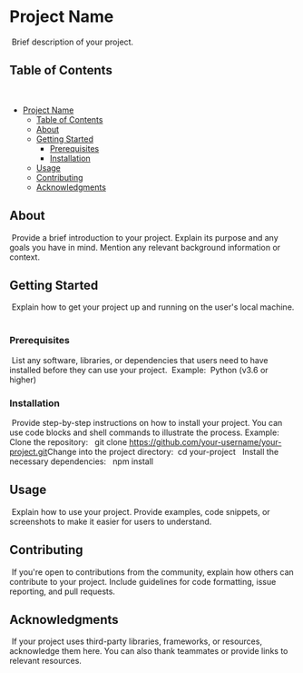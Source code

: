 # Project Name
​
Brief description of your project.
​
## Table of Contents
​
- [Project Name](#project-name)
  - [Table of Contents](#table-of-contents)
  - [About](#about)
  - [Getting Started](#getting-started)
    - [Prerequisites](#prerequisites)
    - [Installation](#installation)
  - [Usage](#usage)
  - [Contributing](#contributing)
  - [Acknowledgments](#acknowledgments)
​
## About
​
Provide a brief introduction to your project. Explain its purpose and any goals you have in mind. Mention any relevant background information or context.
​
## Getting Started
​
Explain how to get your project up and running on the user's local machine.
​
### Prerequisites
​
List any software, libraries, or dependencies that users need to have installed before they can use your project.
​
Example:
​
        Python (v3.6 or higher)
​
​
### Installation
​
Provide step-by-step instructions on how to install your project. You can use code blocks and shell commands to illustrate the process.
​
Example:
​
Clone the repository:
​
​
        git clone https://github.com/your-username/your-project.git
​
Change into the project directory:
​
        cd your-project
​
​
Install the necessary dependencies:
​
​
        npm install
​
## Usage
​
Explain how to use your project. Provide examples, code snippets, or screenshots to make it easier for users to understand.
​
## Contributing
​
If you're open to contributions from the community, explain how others can contribute to your project. Include guidelines for code formatting, issue reporting, and pull requests.
​
## Acknowledgments
​
If your project uses third-party libraries, frameworks, or resources, acknowledge them here. You can also thank teammates or provide links to relevant resources.
